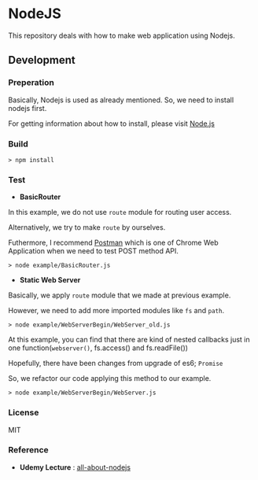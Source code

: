# NodeJS

This repository deals with how to make web application using Nodejs.

## Development

### Preperation

Basically, Nodejs is used as already mentioned. So, we need to install nodejs first.

For getting information about how to install, please visit [Node.js](https://nodejs.org/en/)

### Build

```console
> npm install
```

### Test

- **BasicRouter**

In this example, we do not use `route` module for routing user access.

Alternatively, we try to make `route` by ourselves.

Futhermore, I recommend [Postman](https://chrome.google.com/webstore/detail/postman/fhbjgbiflinjbdggehcddcbncdddomop)
which is one of Chrome Web Application when we need to test POST method API.

```console
> node example/BasicRouter.js
```

- **Static Web Server**

Basically, we apply `route` module that we made at previous example.

However, we need to add more imported modules like `fs` and `path`.

```console
> node example/WebServerBegin/WebServer_old.js
```

At this example, you can find that there are kind of nested callbacks just in one function(`webserver()`, fs.access() and fs.readFile())

Hopefully, there have been changes from upgrade of es6; `Promise`

So, we refactor our code applying this method to our example.

```console
> node example/WebServerBegin/WebServer.js
```

### License

MIT

### Reference

- **Udemy Lecture** : [all-about-nodejs](https://www.udemy.com/all-about-nodejs/)
